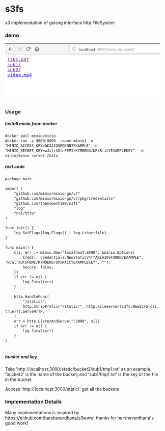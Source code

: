 # s3fs
s3 implementation of golang interface http.FileSystem

### demo

![demos](https://raw.githubusercontent.com/themoment198/s3fs/main/demos.png)

### Usage

##### Install minio from docker

```
docker pull minio/minio
docker run -p 9000:9000 --name minio1 -e "MINIO_ACCESS_KEY=AKIAIOSFODNN7EXAMPLE" -e "MINIO_SECRET_KEY=wJalrXUtnFEMI/K7MDENG/bPxRfiCYEXAMPLEKEY"  -d minio/minio server /data
```

##### test code

```
package main

import (
	"github.com/minio/minio-go/v7"
	"github.com/minio/minio-go/v7/pkg/credentials"
	"github.com/themoment198/s3fs"
	"log"
	"net/http"
)

func init() {
	log.SetFlags(log.Flags() | log.Lshortfile)
}

func main() {
	cli, err := minio.New("localhost:9000", &minio.Options{
		Creds:  credentials.NewStaticV4("AKIAIOSFODNN7EXAMPLE", "wJalrXUtnFEMI/K7MDENG/bPxRfiCYEXAMPLEKEY", ""),
		Secure: false,
	})
	if err != nil {
		log.Fatal(err)
	}

	http.HandleFunc(
		"/static/",
		http.StripPrefix("/static/", http.FileServer(s3fs.NewS3FS(cli, true))).ServeHTTP,
	)
	err = http.ListenAndServe(":3000", nil)
	if err != nil {
		log.Fatal(err)
	}
}


```

##### bucket and key
 
Take 'http://localhost:3000/static/bucket2/sub1/tmp1.txt' as an example. 'bucket2' is the name of the bucket, and 'sub1/tmp1.txt' is the key of the file in the bucket.

Access 'http://localhost:3000/static/' get all the buckets

### Implementation Details

Many implementations is inspired by https://github.com/harshavardhana/s3www, thanks for harshavardhana's good work!
